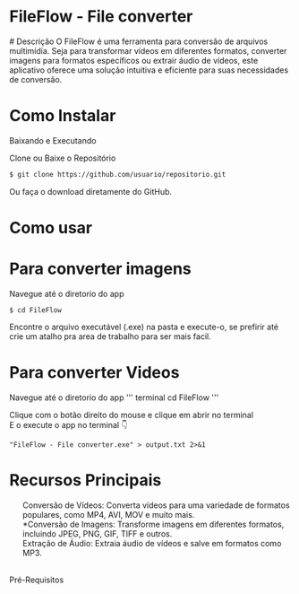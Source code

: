 <h1>FileFlow - File converter</h1>
# Descrição
O FileFlow é uma ferramenta para conversão de arquivos multimídia. Seja para transformar vídeos em diferentes formatos, converter imagens para formatos específicos ou extrair áudio de vídeos, este aplicativo oferece uma solução intuitiva e eficiente para suas necessidades de conversão.


# Como Instalar
Baixando e Executando

Clone ou Baixe o Repositório

```bash
$ git clone https://github.com/usuario/repositorio.git
```
Ou faça o download diretamente do GitHub.

# Como usar
# Para converter imagens <br>
Navegue até o diretorio do app <br>

``` terminal
$ cd FileFlow
```
Encontre o arquivo executável (.exe) na pasta e execute-o, se prefirir até crie um atalho pra area de trabalho para ser mais facil.
 <br>
# Para converter Videos</h3>

Navegue até o diretorio do app
''' terminal
  cd FileFlow 
'''

Clique com o botão direito do mouse e clique em abrir no terminal<br>
E o execute o app no terminal 👇<br>
``` terminal
"FileFlow - File converter.exe" > output.txt 2>&1
```

# Recursos Principais
<ul>
<il>Conversão de Vídeos: Converta vídeos para uma variedade de formatos populares, como MP4, AVI, MOV e muito mais.</il> <br>
<il>*Conversão de Imagens: Transforme imagens em diferentes formatos, incluindo JPEG, PNG, GIF, TIFF e outros.</il> <br>
<il>Extração de Áudio: Extraia áudio de vídeos e salve em formatos como MP3. </il>
</ul> <br>
Pré-Requisitos
